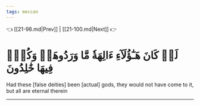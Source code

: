 ```yaml
---
tags: meccan
---
```


👈 [[21-98.md|Prev]] | [[21-100.md|Next]] 👉

# لَوۡ كَانَ هَـٰٓؤُلَآءِ ءَالِهَةٗ مَّا وَرَدُوهَاۖ وَكُلّٞ فِيهَا خَٰلِدُونَ

Had these [false deities] been [actual] gods, they would not have come to it, but all are eternal therein

---


